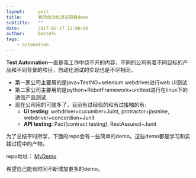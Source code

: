 ```yaml
---
layout:     post
title:      我的自动化测试项目demo
subtitle:   ""
date:       2017-02-17 12:00:00
author:     DanteYu
tags:
    - automation
---
```


**Test Automation**一直是我工作中绕不开的内容，不同的公司有着不同目标的产品和不同背景的项目，自动化测试的实现也是不尽相同。

- 第一家公司主要用的是java+TestNG+selenium webdriver进行web UI测试
- 第二家公司主要用的是python+RobotFramework+unittest进行在linux下的通信产品测试
- 现在公司用的可就多了，目前有过经验的和有过接触的有:
	- __UI testing__: webdriver+cucumber+Juint, protractor+jasmine, webdriver+concordion+Junit
	- __API testing__: Pact(contract testing), RestAssured+Junit

为了总结平时所学，下面的repo会有一些简单的demo。这些demo都是学习和实践过程中的产物。

repo地址： [MyDemo](https://github.com/DanteYu/Test_Automation_Demo)

希望自己能有时间不断增加更多的demo。
